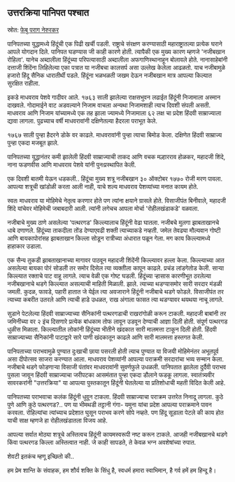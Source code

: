 ## उत्तरक्रिया पानिपत पश्चात

स्रोत: [फेबु पराग नेरुरकर](https://www.facebook.com/story.php?story_fbid=1098678175606696&id=100063935718092&rdid=gzZmQDe9HP2oidnw)

पानिपतच्या युद्धामध्ये हिंदूंची एक पिढी खर्ची पडली. राष्ट्राचे संरक्षण करण्यासाठी महाराष्ट्रातल्या प्रत्येक घराने आपले योगदान दिले. पानिपत घडण्यास जी काही कारणे होती. त्यापैकी एक मुख्य कारण म्हणजे 'नजीबखान रोहिला'.  यानेच अब्दालीला हिंदूंच्या परिपत्यासाठी अब्दालीला अफगाणिस्थानाहून बोलावले होते. नानासाहेबांनी दत्ताजी शिंदेंना लिहिलेल्या एका पत्रात या नजीबचा कालसर्प असा उल्लेख केलेला आढळतो. याच नजीबामुळे हजारो हिंदू सैनिक धारातीर्थी पडले. हिंदूंना भळभळती जखम देऊन नजीबखान मात्र आपल्या किल्यात सुरक्षित राहीला.


इकडे माधवराव पेशवे गादीवर आले. १७६३ साली झालेल्या राक्षसभुवन लढाईत हिंदूंनी निजामाला अस्मान दाखवले. गोदामाईने वाट अडवल्याने निजाम वाचला अन्यथा निजामशाही त्याच दिवशी संपली असती. माधवराव आणि निजाम यांच्यामध्ये एक तह झाला ज्यामध्ये निजामाला ६२ लक्ष चा प्रदेश हिंदवी साम्राज्याला द्यावा लागला. पुढच्याच वर्षी माधवरावांनी दक्षिणेतल्या हैदरला पराभूत केले. 

१७६७ साली पुन्हा हैदरने डोके वर काढले. माधवरावांनी पुन्हा त्याचा बिमोड केला. दक्षिणेत हिंदवी साम्राज्य पुन्हा एकदा मजबूत झाले.

पानिपतच्या युद्धानंतर कमी झालेली हिंदवी साम्राज्याची ताकद आणि वचक मल्हारराव होळकर, महादजी शिंदे, नाना फडणवीस आणि माधवराव पेशवे यांनी पुनःप्रस्थापित केली.

एक दिवशी बातमी येऊन धडकली.. हिंदूंचा मुख्य शत्रू नजीबखान ३० ऑक्टोबर १७७० रोजी मरण पावला. आपल्या शत्रूची खांडोळी करता आली नाही, याचे शल्य माधवराव पेशव्यांच्या मनात कायम होते.

स्वतः माधवराव या मोहिमेचे नेतृत्व करणार होते पण त्यांना क्षयाने ग्रासले होते. विसाजीपंत बिनीवाले, महादजी शिंदे यांचेवर मोहिमेची जबाबदारी आली. त्यांनी लगेचच आपला मोर्चा 'रोहीलखंडाकडे' वळवला.

नजीबाचे मुख्य ठाणे असलेल्या 'पत्थरगड' किल्ल्यालाच हिंदूंनी वेढा घातला. नजीबचे मुलगा झाबताखानचे धाबे दणाणले. हिंदूंच्या ताकदीला तोंड देण्याएवढी शक्ती त्याच्याकडे नव्हती. जमेल तेवढ्या मौल्यवान गोष्टी आणि बायकापोरांसह झाबताखान किल्ला सोडून रात्रीच्या अंधारात पळून गेला. मग काय किल्ल्यामध्ये हाहाकार उडाला.

एक सैन्य तुकडी झाबताखानाच्या मागावर पाठवून महादजी शिंदेंनी किल्ल्यावर हल्ला केला. किल्ल्याच्या आत असलेल्या बायका पोरं सोडली तर समोर दिसेल त्या व्यक्तीला कापून काढले. प्रचंड लांडगेतोड केली. साऱ्या किल्ल्यात रक्ताचे पाट वाहू लागले. त्याच वेळी एक गोष्ट घडली. हिंदूंच्या ऱ्हासास कारणीभूत ठरलेल्या नजीबखानाचे थडगे किल्ल्यात असल्याची माहिती मिळाली. झाले.  त्याच्या थडग्यासमोर सारी सरदार मंडळी जमली. कुदळ, फावडे, पहारी हातात जे येईल त्या अवजाराने हिंदूंनी नजीबाचे थडगे फोडले. विसाजीपंत तर त्याच्या कबरीत उतरले आणि त्याची हाडे उधळत, राख अंगाला फासत त्या थडग्यावर थयथया नाचू लागले.

सुडाने पेटलेल्या हिंदवी साम्राज्याच्या सैनिकांनी पत्थरगडाची राखरांगोळी करून टाकली. महादजी बाबांनी तर जमिनीच्या वर २ इंच दिसणारे प्रत्येक बांधकाम तोफ लावून उडवून देण्याची आज्ञा दिली होती. संपूर्ण पत्थरगड धुळीस मिळाला. किल्ल्यातील लोकांनी हिंदूंच्या भीतीने खंदकात सारी मालमत्ता टाकून दिली होती. हिंदवी साम्राज्याच्या सैनिकांनी पाटाद्वारे सारे पाणी खंदकातून काढले आणि सारी मालमत्ता हस्तगत केली.

पानिपताच्या पराभवामुळे पुण्यात दुःखाची छाया पसरली होती त्याच पुण्यात या विजयी मोहिमेनंतर अभूतपूर्व असा दीपोत्सव साजरा करण्यात आला.  माधवराव पेशव्यांनी आपल्या पराक्रमी सरदारांचा भव्य सन्मान केला. नजीबाचे थडगे फोडणाऱ्या विसाजी पंतांवर माधवरावांनी सुवर्णफुले उधळली. पानिपतात झालेला दुर्दैवी पराभव पुसला जावून हिंदवी साम्राज्याचा जरीपटका आसमंतात पुन्हा एकदा डौलाने फडकू लागला. स्वातंत्र्यवीर सावरकरांनी "उत्तरक्रिया" या आपल्या पुस्तकातून हिंदूंनी घेतलेल्या या प्रतिशोधाची महती विदित केली आहे.

पानिपतच्या पराभवाचा कलंक हिंदूंनी धुवून टाकला. हिंदवी साम्राज्याचा पराक्रम उत्तरेत निनादू लागला. कुठे पुणे आणि कुठे पत्थरगड?.. पण या भीमथडी तट्टानी गंगा- यमुना यांचा प्रदेश आपल्या पराक्रमाने पावन करवला. रोहिल्यांचा त्यांच्याच प्रदेशात घुसून पराभव करणे सोपे नव्हते. पण हिंदू सूडाला पेटले की काय होत याची साक्ष म्हणजे हा रोहीलखंडातला विजय आहे.

आपल्या सर्वात मोठ्या शत्रूचे अस्तित्वच हिंदूंनी कायमस्वरूपी नष्ट करून टाकले. आजही नजीबखानचे थडगे किंवा पत्थरगड किल्ला अस्तित्वात नाही. जे काही सापडते, ते केवळ भग्न अवशेषांच्या रुपात.

शेवटी इतकंच म्हणू इच्छितो की.. 

हम प्रेम शान्ति के संवाहक, हम शौर्य शक्ति के सिंधु है,
स्वधर्म हमारा स्वाभिमान, है गर्व हमें हम हिन्दू है।
